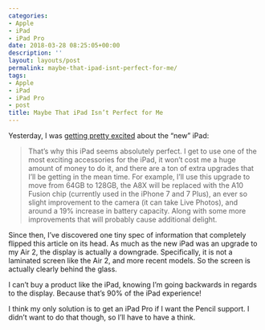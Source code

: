 ```yaml
---
categories:
- Apple
- iPad
- iPad Pro
date: 2018-03-28 08:25:05+00:00
description: ''
layout: layouts/post
permalink: maybe-that-ipad-isnt-perfect-for-me/
tags:
- Apple
- iPad
- iPad Pro
- post
title: Maybe That iPad Isn’t Perfect for Me
---
```


<p>Yesterday, I was <a href="https://chrishannah.me/i-think-its-time-for-an-ipad-upgrade/">getting pretty excited</a> about the “new” iPad:</p>
<blockquote><p>
That’s why this iPad seems absolutely perfect. I get to use one of the most exciting accessories for the iPad, it won’t cost me a huge amount of money to do it, and there are a ton of extra upgrades that I’ll be getting in the mean time. For example, I’ll use this upgrade to move from 64GB to 128GB, the A8X will be replaced with the A10 Fusion chip (currently used in the iPhone 7 and 7 Plus), an ever so slight improvement to the camera (it can take Live Photos), and around a 19% increase in battery capacity. Along with some more improvements that will probably cause additional delight.
</p></blockquote>
<p>Since then, I’ve discovered one tiny spec of information that completely flipped this article on its head. As much as the new iPad was an upgrade to my Air 2, the display is actually a downgrade. Specifically, it is not a laminated screen like the Air 2, and more recent models. So the screen is actually clearly behind the glass.</p>
<p>I can’t buy a product like the iPad, knowing I’m going backwards in regards to the display. Because that’s 90% of the iPad experience!</p>
<p>I think my only solution is to get an iPad Pro if I want the Pencil support. I didn’t want to do that though, so I’ll have to have a think.</p>